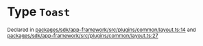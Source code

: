 # Type `Toast`
<sub>Declared in [packages/sdk/app-framework/src/plugins/common/layout.ts:14](https://github.com/dxos/dxos/blob/d7adf231c/packages/sdk/app-framework/src/plugins/common/layout.ts#L14) and [packages/sdk/app-framework/src/plugins/common/layout.ts:27](https://github.com/dxos/dxos/blob/d7adf231c/packages/sdk/app-framework/src/plugins/common/layout.ts#L27)</sub>






